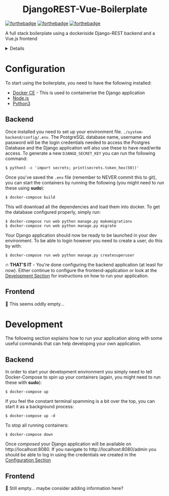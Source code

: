<h1 align="center">
    <!-- <br>
        <a href="#">
            <img src="" alt="dashboard" width="200"/>
        </a>
    <br> -->
        DjangoREST-Vue-Boilerplate
    <br>
</h1>

[![forthebadge](https://forthebadge.com/images/badges/built-with-love.svg)](https://forthebadge.com)
[![forthebadge](https://forthebadge.com/images/badges/made-with-vue.svg)](https://forthebadge.com)
[![forthebadge](https://forthebadge.com/images/badges/gluten-free.svg)](https://forthebadge.com)

A full stack boilerplate using a dockeriside Django-REST backend and a Vue.js frontend

<details>

<!-- toc -->

- [Configuration](#configuration)
- [Development](#development)
- [Credits](#credits)
- [License](#license)

<!-- tocstop -->

</details>

# Configuration

To start using the boilerplate, you need to have the following installed:

- [Docker CE](https://docs.docker.com/install/) - This is used to containerise the Django application
- [Node.js](https://nodejs.org/en/)
- [Python3](https://python.org/en)

## Backend

Once installed you need to set up your environment file. `./system-backend/config/.env`. The PostgreSQL database name, username and password will be the login credentials needed to access the Postgres Database and the Django application will also use these to have read/write access. To generate a new `DJANGO_SECRET_KEY` you can run the following command:

```
$ python3 -c 'import secrets; print(secrets.token_hex(50))'
```

Once you've saved the `.env` file (remember to NEVER commit this to git), you can start the containers by running the following (you might need to run these using **sudo**):

```
$ docker-compose build
```

This will download all the dependencies and load them into docker. To get the database configured properly, simply run:

```
$ docker-compose run web python manage.py makemigrations
$ docker-compose run web python manage.py migrate
```

Your Django application should now be ready to be launched in your dev environment. To be able to login however you need to create a user, do this by with:

```
$ docker-compose run web python manage.py createsuperuser
```

🔥 **THAT'S IT** - You're done configuring the backend application (at least for now). Either continue to configure the frontend-application or look at the [Development Section](#development) for instructions on how to run your application.

## Frontend

🧐 This seems oddly empty...

# Development

The following section explains how to run your application along with some useful commands that can help developing your own application.

## Backend

In order to start your development environment you simply need to tell Docker-Compose to spin up your containers (again, you might need to run these with **sudo**):

```
$ docker-compose up
```

If you feel the constant terminal spamming is a bit over the top, you can start it as a background process:

```
$ docker-compose up -d
```

To stop all running containers:

```
$ docker-compose down
```

Once _composed_ your Django application will be available on http://localhost:8080. If you navigate to http://localhost:8080/admin you should be able to log in using the credentials we created in the [Configuration Section](#Configuration)

## Frontend

🧐 Still empty... maybe consider adding information here?
